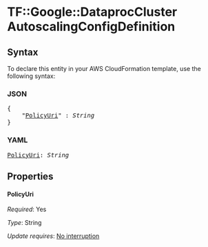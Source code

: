 # TF::Google::DataprocCluster AutoscalingConfigDefinition

## Syntax

To declare this entity in your AWS CloudFormation template, use the following syntax:

### JSON

<pre>
{
    "<a href="#policyuri" title="PolicyUri">PolicyUri</a>" : <i>String</i>
}
</pre>

### YAML

<pre>
<a href="#policyuri" title="PolicyUri">PolicyUri</a>: <i>String</i>
</pre>

## Properties

#### PolicyUri

_Required_: Yes

_Type_: String

_Update requires_: [No interruption](https://docs.aws.amazon.com/AWSCloudFormation/latest/UserGuide/using-cfn-updating-stacks-update-behaviors.html#update-no-interrupt)

